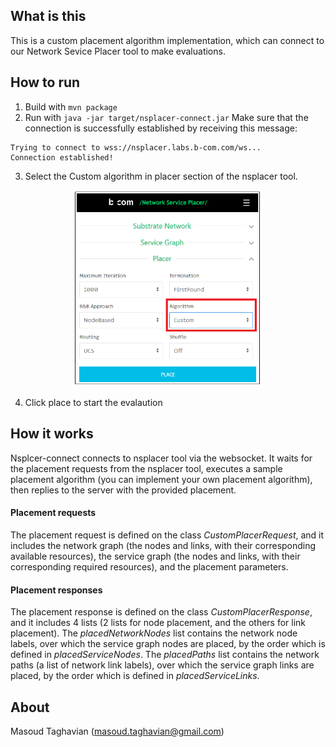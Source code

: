## What is this
  
This is a custom placement algorithm implementation, which can connect to our Network Sevice Placer tool to make evaluations.

## How to run
1. Build with `mvn package`
2. Run with `java -jar target/nsplacer-connect.jar`
Make sure that the connection is successfully established by receiving this message:

```
Trying to connect to wss://nsplacer.labs.b-com.com/ws...
Connection established!
```

3. Select the Custom algorithm in placer section of the nsplacer tool.

<p align="center">
<img src="res/custom-alg.png" width="300">
</p>

4. Click place to start the evalaution

## How it works
Nsplcer-connect connects to nsplacer tool via the websocket. It waits for the placement requests from the nsplacer tool, executes a sample placement algorithm (you can implement your own placement algorithm), then replies to the server with the provided placement.

#### Placement requests
The placement request is defined on the class *CustomPlacerRequest*, and it includes the network graph (the nodes and links, with their corresponding available resources), the service graph (the nodes and links, with their corresponding required resources), and the placement parameters.

#### Placement responses
The placement response is defined on the class *CustomPlacerResponse*, and it includes 4 lists (2 lists for node placement, and the others for link placement). The *placedNetworkNodes* list contains the network node labels, over which the service graph nodes are placed, by the order which is defined in *placedServiceNodes*. The *placedPaths* list contains the network paths (a list of network link labels), over which the service graph links are placed, by the order which is defined in *placedServiceLinks*.

## About
Masoud Taghavian (masoud.taghavian@gmail.com)
